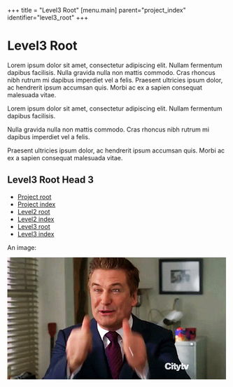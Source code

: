+++
title = "Level3 Root"
[menu.main]
parent="project_index"
identifier="level3_root"
+++

# Level3 Root

Lorem ipsum dolor sit amet, consectetur adipiscing elit. Nullam fermentum dapibus facilisis. Nulla gravida nulla non mattis commodo. Cras rhoncus nibh rutrum mi dapibus imperdiet vel a felis. Praesent ultricies ipsum dolor, ac hendrerit ipsum accumsan quis. Morbi ac ex a sapien consequat malesuada vitae.


Lorem ipsum dolor sit amet, consectetur adipiscing elit. Nullam fermentum dapibus facilisis. 

Nulla gravida nulla non mattis commodo. Cras rhoncus nibh rutrum mi dapibus imperdiet vel a felis. 

Praesent ultricies ipsum dolor, ac hendrerit ipsum accumsan quis. Morbi ac ex a sapien consequat malesuada vitae.


## Level3 Root Head 3

* [Project root](../../rootfile.md)
* [Project index](../../index.md)
* [Level2 root](../2-root.md)
* [Level2 index](../index.md)
* [Level3 root](../level2/level3/3-root.md)
* [Level3 index](../level2/level3/index.md)

An image:

![add](../images/baldwin.gif)
